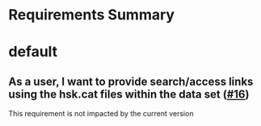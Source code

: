 
Requirements Summary
====================

# default

## As a user, I want to provide search/access links using the hsk.cat files within the data set ([#16](https://github.com/NASA-PDS/registry-pds3-catalog/issues/16)) 


This requirement is not impacted by the current version